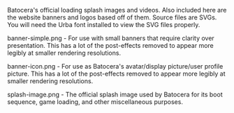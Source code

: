 Batocera's official loading splash images and videos. Also included here are the website banners and logos based off of them. Source files are SVGs. You will need the Urba font installed to view the SVG files properly.

banner-simple.png - For use with small banners that require clarity over presentation. This has a lot of the post-effects removed to appear more legibly at smaller rendering resolutions.

banner-icon.png - For use as Batocera's avatar/display picture/user profile picture. This has a lot of the post-effects removed to appear more legibly at smaller rendering resolutions.

splash-image.png - The official splash image used by Batocera for its boot sequence, game loading, and other miscellaneous purposes.
